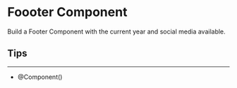 # Foooter Component

Build a Footer Component with the current year and social media available.

## Tips

---

- @Component()
